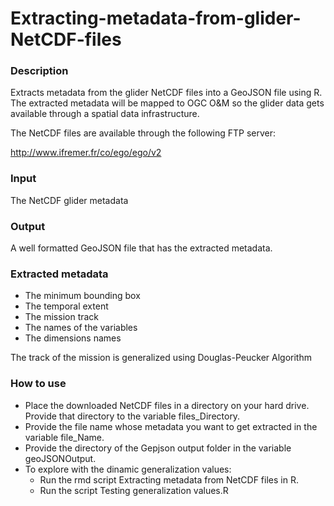 # Extracting-metadata-from-glider-NetCDF-files

### Description
Extracts metadata from the glider NetCDF files into a GeoJSON file using R.
The extracted metadata will be mapped to OGC O&M so the glider data gets
available through a spatial data infrastructure.

The NetCDF files are available through the following FTP server:

http://www.ifremer.fr/co/ego/ego/v2


### Input
The NetCDF glider metadata

### Output
A well formatted GeoJSON file that has the extracted metadata.


### Extracted metadata
+ The minimum bounding box
+ The temporal extent
+ The mission track
+ The names of the variables
+ The dimensions names


The track of the mission is generalized using Douglas-Peucker Algorithm

### How to use
+ Place the downloaded NetCDF files in a directory on your hard drive. Provide that directory to the variable files_Directory.
+ Provide the file name whose metadata you want to get extracted in the variable
file_Name.
+ Provide the directory of the Gepjson output folder in the variable geoJSONOutput.
+ To explore with the dinamic generalization values:
    + Run the rmd script
Extracting metadata from NetCDF files in R.
    + Run the script Testing generalization values.R
